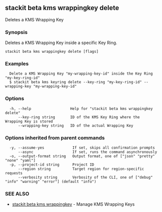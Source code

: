## stackit beta kms wrappingkey delete

Deletes a KMS Wrapping Key

### Synopsis

Deletes a KMS Wrapping Key inside a specific Key Ring.

```
stackit beta kms wrappingkey delete [flags]
```

### Examples

```
  Delete a KMS Wrapping Key "my-wrapping-key-id" inside the Key Ring "my-key-ring-id"
  $ stackit beta kms keyring delete --key-ring "my-key-ring-id" --wrapping-key "my-wrapping-key-id"
```

### Options

```
  -h, --help                  Help for "stackit beta kms wrappingkey delete"
      --key-ring string       ID of the KMS Key Ring where the Wrapping Key is stored
      --wrapping-key string   ID of the actual Wrapping Key
```

### Options inherited from parent commands

```
  -y, --assume-yes             If set, skips all confirmation prompts
      --async                  If set, runs the command asynchronously
  -o, --output-format string   Output format, one of ["json" "pretty" "none" "yaml"]
  -p, --project-id string      Project ID
      --region string          Target region for region-specific requests
      --verbosity string       Verbosity of the CLI, one of ["debug" "info" "warning" "error"] (default "info")
```

### SEE ALSO

* [stackit beta kms wrappingkey](./stackit_beta_kms_wrappingkey.md)	 - Manage KMS Wrapping Keys

